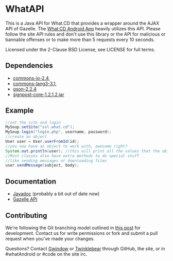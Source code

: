 WhatAPI
=======
This is a Java API for What.CD that provides a wrapper around the AJAX API of Gazelle. The [What.CD Android App](http://gwindow.github.com/WhatAndroid/) heavily utilizes this API. Please follow the site API rules and don't use this library or the API for malicious or bannable offenses or to make more than 5 requests every 10 seconds.

Licensed under the 2-Clause BSD License, see LICENSE for full terms.

Dependencies
--------
- [commons-io-2.4](https://commons.apache.org/proper/commons-io/download_io.cgi),
- [commons-lang3-3.1](https://commons.apache.org/proper/commons-lang/download_lang.cgi),
- [gson-2.2.4](https://code.google.com/p/google-gson/downloads/list)
- [signpost-core-1.2.1.2.jar](http://code.google.com/p/oauth-signpost/downloads/list)

Example
-------
```Java
//set the site and login
MySoup.setSite("ssl.what.cd");
MySoup.login("login.php", username, password);
//create an object
User user = User.userFromId(id);
//you now have an object to work with, awesome right?
System.out.println(user); //this will print all the values that the object contains
//Most classes also have extra methods to do special stuff
//like sending messages or downloading files
user.sendMessage(subject, body);
```

Documentation
--
- [Javadoc](http://gwindow.github.com/WhatAPI/) (probably a bit out of date now)
- [Gazelle API](https://github.com/WhatCD/Gazelle/wiki/JSON-API-Documentation)

Contributing
--
We're following the Git branching model outlined in [this post](http://nvie.com/posts/a-successful-git-branching-model/) for development. Contact us for write permissions or fork and submit a pull request when you've made your changes.

Questions? Contact [Gwindow](https://github.com/Gwindow/) or [Twinklebear](https://github.com/Twinklebear) through GitHub, the site, or in #whatAndroid or #code on the site irc.

